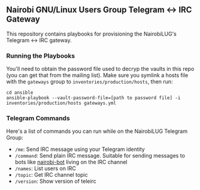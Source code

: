 ## Nairobi GNU/Linux Users Group Telegram ↔ IRC Gateway

This repository contains playbooks for provisioning the NairobiLUG's Telegram ↔ IRC gateway.


### Running the Playbooks

You'll need to obtain the password file used to decryp the vaults in this repo (you can get that from the mailing list). Make sure you symlink a hosts file with the `gateways` group to `inventories/production/hosts`, then run:

```
cd ansible
ansible-playbook --vault-password-file=[path to password file] -i inventories/production/hosts gateways.yml
```


### Telegram Commands

Here's a list of commands you can run while on the NairobiLUG Telegram Group:

 - `/me`: Send IRC message using your Telegram identity
 - `/command`: Send plain IRC message. Suitable for sending messages to bots like [nairobi-bot](https://github.com/nairobilug/nairobi-bot) living on the IRC channel
 - `/names`: List users on IRC
 - `/topic`: Get IRC channel topic
 - `/version`: Show version of teleirc

